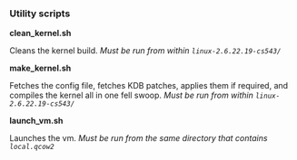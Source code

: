 ### Utility scripts ###

**clean_kernel.sh**

Cleans the kernel build.
*Must be run from within `linux-2.6.22.19-cs543/`*

**make_kernel.sh**

Fetches the config file, fetches KDB patches, applies them if required, and
compiles the kernel all in one fell swoop.
*Must be run from within `linux-2.6.22.19-cs543/`*

**launch_vm.sh**

Launches the vm. 
*Must be run from the same directory that contains `local.qcow2`*
